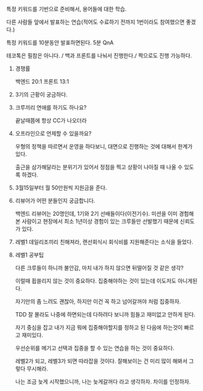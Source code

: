 특정 키워드를 기반으로 준비해서, 용어들에 대한 학습.

다른 사람들 앞에서 발표하는 연습(적어도 수료하기 전까지 1번이라도 참여했으면 좋겠다.)

특정 키워드를 10분동안 발표하면된다. 5분 QnA

테코톡은 필참은 아니다. / 백과 프론트를 나눠서 진행한다./ 짝으로도 진행 가능하다.



1. 경쟁률

   백엔드 20:1 프론트 13:1

2. 3기의 근황이 궁금하다.

3. 크루끼리 연애를 하기도 하나요?

   끝날때쯤에 항상 CC가 나오더라

4. 오프라인으로 언제할 수 있을까요?

   우형의 정책을 따르면서 운영을 하다보니, 대면으로 진행하는 것에 대해서 한계가 있다.

   출근을 삼가해달라는 분위기가 있어서 정점을 찍고 상황이 나아질 때 나올 수 있도록 하겠다.

5. 3월15일부터 월 50만원씩 지원금을 준다.

6. 리뷰어가 어떤 분들인지 궁금합니다.

   백엔드 리뷰어는 20명인데, 1기와 2기 선배들이다(이전기수). 미션을 이미 경험해본 사람이고 현장에서 최소 1년이상 경험이 있는 크루들만 선발했기 때문에 신뢰도가 있다.

7. 레벨1 데일리조끼리 친해져라, 랜선회식시 회식비를 지원해준다는 소식을 들었다.

8. 레벨1 공부팁

   다른 크루들이 하니까 불안감, 마치 내가 하지 않으면 뒤떨어질 것 같은 생각?

   이럴때 휩쓸리지 않는 것이 중요하다. 집중해야하는 것이 있는데 이도저도 아니게된다.

   자기만의 좀 느려도 괜찮아, 하지만 이건 꼭 하고 넘어갈꺼야 처럼 집중하자.

   TDD 잘 몰라도 나중에 하면되는데 다하려다 보니까 힘들고 재미없고 안하게 된다.

   자기 중심을 잡고 내가 지금 뭐에 집중해야할지를 정하고 된 다음에 하는것이 빠르고 재미있다.

   우선순위를 메기고 선택과 집중을 할 수 있는 연습을 하는 것이 중요하다.

   레벨2가 되고, 레벨3가 되면 따라잡을 것이다. 잘해보이는 건 미리 많이 해봐서 그렇다 무시해라.

   나는 조금 늦게 시작했으니까, 나는 늦게갈꺼다 라고 생각하자. 차이를 인정하자.